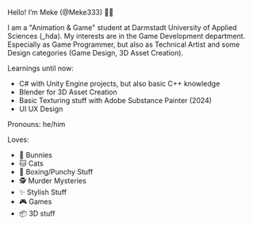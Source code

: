 Hello! I’m Meke (@Meke333) 🥊🐇

I am a "Animation & Game" student at Darmstadt University of Applied Sciences (_hda).
My interests are in the Game Development department. Especially as Game Programmer, but also as Technical Artist and some Design categories (Game Design, 3D Asset Creation).


Learnings until now: 
- C# with Unity Engine projects, but also basic C++ knowledge
- Blender for 3D Asset Creation
- Basic Texturing stuff with Adobe Substance Painter (2024)
- UI UX Design


Pronouns: he/him


Loves: 
- 🐰 Bunnies
- 🐱 Cats
- 🥊 Boxing/Punchy Stuff
- 🕵️ Murder Mysteries
- ✨ Stylish Stuff
- 🎮 Games
- 📦 3D stuff
